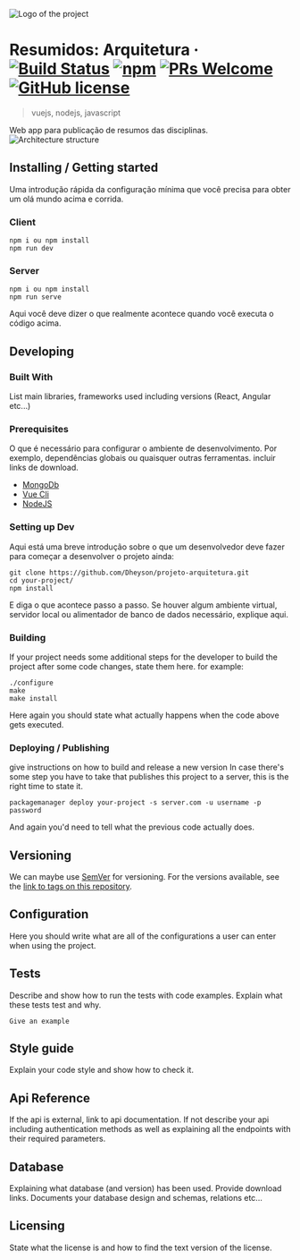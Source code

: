 ![Logo of the project](./images/logo.sample.png)

# Resumidos: Arquitetura &middot; [![Build Status](https://img.shields.io/travis/npm/npm/latest.svg?style=flat-square)](https://travis-ci.org/npm/npm) [![npm](https://img.shields.io/npm/v/npm.svg?style=flat-square)](https://www.npmjs.com/package/npm) [![PRs Welcome](https://img.shields.io/badge/PRs-welcome-brightgreen.svg?style=flat-square)](http://makeapullrequest.com) [![GitHub license](https://img.shields.io/badge/license-MIT-blue.svg?style=flat-square)](https://github.com/your/your-project/blob/master/LICENSE)
> vuejs, nodejs, javascript

Web app para publicação de resumos das disciplinas.
![Architecture structure](https://i.stack.imgur.com/fYFze.png)
## Installing / Getting started

Uma introdução rápida da configuração mínima que você precisa para obter um olá mundo acima e
corrida.

### Client

```shell
npm i ou npm install
npm run dev
```
### Server

```shell
npm i ou npm install
npm run serve
```

Aqui você deve dizer o que realmente acontece quando você executa o código acima.

## Developing

### Built With
List main libraries, frameworks used including versions (React, Angular etc...)

### Prerequisites
O que é necessário para configurar o ambiente de desenvolvimento. Por exemplo, dependências globais ou quaisquer outras ferramentas. incluir links de download.

- [MongoDb](https://www.mongodb.com/)
- [Vue Cli](https://cli.vuejs.org/)
- [NodeJS](https://nodejs.org/en/download/)

### Setting up Dev

Aqui está uma breve introdução sobre o que um desenvolvedor deve fazer para começar a desenvolver
o projeto ainda:

```shell
git clone https://github.com/Dheyson/projeto-arquitetura.git
cd your-project/
npm install
```

E diga o que acontece passo a passo. Se houver algum ambiente virtual, servidor local ou alimentador de banco de dados necessário, explique aqui.

### Building

If your project needs some additional steps for the developer to build the
project after some code changes, state them here. for example:

```shell
./configure
make
make install
```

Here again you should state what actually happens when the code above gets
executed.

### Deploying / Publishing
give instructions on how to build and release a new version
In case there's some step you have to take that publishes this project to a
server, this is the right time to state it.

```shell
packagemanager deploy your-project -s server.com -u username -p password
```

And again you'd need to tell what the previous code actually does.

## Versioning

We can maybe use [SemVer](http://semver.org/) for versioning. For the versions available, see the [link to tags on this repository](/tags).


## Configuration

Here you should write what are all of the configurations a user can enter when
using the project.

## Tests

Describe and show how to run the tests with code examples.
Explain what these tests test and why.

```shell
Give an example
```

## Style guide

Explain your code style and show how to check it.

## Api Reference

If the api is external, link to api documentation. If not describe your api including authentication methods as well as explaining all the endpoints with their required parameters.


## Database

Explaining what database (and version) has been used. Provide download links.
Documents your database design and schemas, relations etc... 

## Licensing

State what the license is and how to find the text version of the license.

